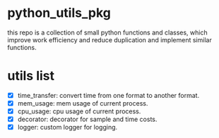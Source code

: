 # python_utils_pkg
this repo is a collection of small python functions and classes, which improve work efficiency and reduce duplication and implement similar functions.


# utils list
- [x] time_transfer: convert time from one format to another format.
- [X] mem_usage: mem usage of current process.
- [x] cpu_usage: cpu usage of current process.
- [x] decorator: decorator for sample and time costs.
- [x] logger: custom logger for logging.

